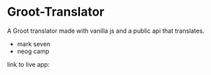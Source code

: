 # Groot-Translator

A Groot translator made with vanilla js and a public api that translates.

- mark seven 
- neog camp

link to live app: 

